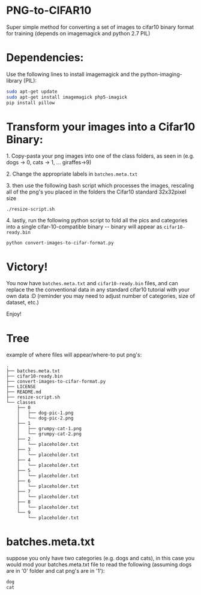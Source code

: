 # PNG-to-CIFAR10

Super simple method for converting a set of images to cifar10 binary format for training (depends on imagemagick and python 2.7 PIL)

# Dependencies:

Use the following lines to install imagemagick and the python-imaging-library (PIL):

```bash
sudo apt-get update
sudo apt-get install imagemagick php5-imagick
pip install pillow
```

# Transform your images into a Cifar10 Binary:


1\. Copy-pasta your png images into one of the class folders, as seen in  (e.g. dogs -> 0, cats -> 1, ... giraffes->9)

2\. Change the appropriate labels in `batches.meta.txt`

3\. then use the following bash script which processes the images, rescaling all of the png's you placed in the folders the Cifar10 standard 32x32pixel size

`./resize-script.sh`

4\. lastly, run the following python script to fold all the pics and categories into a single cifar-10-compatible binary -- binary will appear as `cifar10-ready.bin`

`python convert-images-to-cifar-format.py`


# Victory!

You now have `batches.meta.txt` and `cifar10-ready.bin` files, and can replace the the conventional data in any standard cifar10 tutorial with your own data :D (reminder you may need to adjust number of categories, size of dataset, etc.)

Enjoy!

# Tree

example of where files will appear/where-to put png's:
```
.
├── batches.meta.txt
├── cifar10-ready.bin
├── convert-images-to-cifar-format.py
├── LICENSE
├── README.md
├── resize-script.sh
└── classes
    ├── 0
    │   ├── dog-pic-1.png
    │   └── dog-pic-2.png
    ├── 1
    │   ├── grumpy-cat-1.png
    │   └── grumpy-cat-2.png
    ├── 2
    │   └── placeholder.txt
    ├── 3
    │   └── placeholder.txt
    ├── 4
    │   └── placeholder.txt
    ├── 5
    │   └── placeholder.txt
    ├── 6
    │   └── placeholder.txt
    ├── 7
    │   └── placeholder.txt
    ├── 8
    │   └── placeholder.txt
    └── 9
        └── placeholder.txt
```

# batches.meta.txt

suppose you only have two categories (e.g. dogs and cats), in this case you would mod your batches.meta.txt file to read the following (assuming dogs are in '0' folder and cat png's are in '1'):

```txt
dog
cat

```
